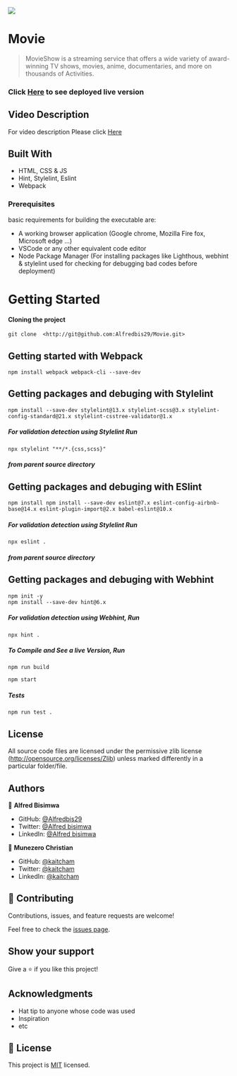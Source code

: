 ![](https://img.shields.io/badge/Microverse-blueviolet)

<!-- add readme -->

# Movie

> MovieShow is a streaming service that offers a wide variety of award-winning TV shows, movies, anime, documentaries, and more on thousands of Activities.

### Click [Here](https://alfredbis29.github.io/Movie/) to see deployed live version

## Video Description

For video description Please click [Here](https://drive.google.com/file/d/1-jQL0bcFRZztz8CiPplbTZKgdweVCVmu/view?usp=sharing)

## Built With

- HTML, CSS & JS
- Hint, Stylelint, Eslint
- Webpack

### Prerequisites

basic requirements for building the executable are:

- A working browser application (Google chrome, Mozilla Fire fox, Microsoft edge ...)
- VSCode or any other equivalent code editor
- Node Package Manager (For installing packages like Lighthous, webhint & stylelint used for checking for debugging bad codes before deployment)

# Getting Started

#### Cloning the project

```
git clone  <http://git@github.com:Alfredbis29/Movie.git>
```

## Getting started with Webpack

```
npm install webpack webpack-cli --save-dev
```

## Getting packages and debuging with Stylelint

```
npm install --save-dev stylelint@13.x stylelint-scss@3.x stylelint-config-standard@21.x stylelint-csstree-validator@1.x
```

##### For validation detection using Stylelint Run

```
npx stylelint "**/*.{css,scss}"
```

##### from parent source directory

## Getting packages and debuging with ESlint

```
npm install npm install --save-dev eslint@7.x eslint-config-airbnb-base@14.x eslint-plugin-import@2.x babel-eslint@10.x
```

##### For validation detection using Stylelint Run

```
npx eslint .
```

##### from parent source directory

## Getting packages and debuging with Webhint

```
npm init -y
npm install --save-dev hint@6.x
```

##### For validation detection using Webhint, Run

```
npx hint .
```

##### To Compile and See a live Version, Run

```
npm run build
```

```
npm start
```

##### Tests

```
npm run test .
```

## License

All source code files are licensed under the permissive zlib license
(http://opensource.org/licenses/Zlib) unless marked differently in a particular folder/file.

## Authors

👤 **Alfred Bisimwa**

- GitHub: [@Alfredbis29](https://github.com/Alfredbis29/Movie)
- Twitter: [@Alfred bisimwa](https://twitter.com/AlfredBisimwa1)
- LinkedIn: [@Alfred bisimwa](https://www.linkedin.com/in/kalumuna-bisimwa-0501a81a8/)

👤 **Munezero Christian**

- GitHub: [@kaitcham](https://github.com/kaitcham)
- Twitter: [@kaitcham](https://twitter.com/kaitcham)
- LinkedIn: [@kaitcham](https://www.linkedin.com/in/kaitcham/)

## 🤝 Contributing

Contributions, issues, and feature requests are welcome!

Feel free to check the [issues page](../../issues/).

## Show your support

Give a ⭐️ if you like this project!

## Acknowledgments

- Hat tip to anyone whose code was used
- Inspiration
- etc

## 📝 License

This project is [MIT](./MIT.md) licensed.
